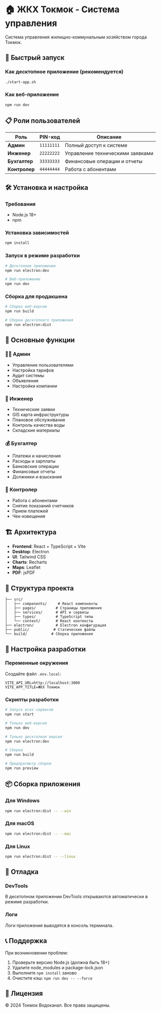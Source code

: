 # 🏠 ЖКХ Токмок - Система управления

Система управления жилищно-коммунальным хозяйством города Токмок.

## 🚀 Быстрый запуск

### Как десктопное приложение (рекомендуется)
```bash
./start-app.sh
```

### Как веб-приложение
```bash
npm run dev
```

## 📋 Роли пользователей

| Роль | PIN-код | Описание |
|------|---------|----------|
| **Админ** | `11111111` | Полный доступ к системе |
| **Инженер** | `22222222` | Управление техническими заявками |
| **Бухгалтер** | `33333333` | Финансовые операции и отчеты |
| **Контролер** | `44444444` | Работа с абонентами |

## 🛠️ Установка и настройка

### Требования
- Node.js 18+ 
- npm

### Установка зависимостей
```bash
npm install
```

### Запуск в режиме разработки
```bash
# Десктопное приложение
npm run electron:dev

# Веб-приложение
npm run dev
```

### Сборка для продакшена
```bash
# Сборка веб-версии
npm run build

# Сборка десктопного приложения
npm run electron:dist
```

## 🎯 Основные функции

### 👨‍💼 Админ
- Управление пользователями
- Настройка тарифов
- Аудит системы
- Объявления
- Настройки компании

### 🔧 Инженер
- Технические заявки
- GIS карта инфраструктуры
- Плановое обслуживание
- Контроль качества воды
- Складские материалы

### 💰 Бухгалтер
- Платежи и начисления
- Расходы и зарплаты
- Банковские операции
- Финансовые отчеты
- Должники и взыскания

### 👥 Контролер
- Работа с абонентами
- Снятие показаний счетчиков
- Прием платежей
- Чек-извещения

## 🏗️ Архитектура

- **Frontend**: React + TypeScript + Vite
- **Desktop**: Electron
- **UI**: Tailwind CSS
- **Charts**: Recharts
- **Maps**: Leaflet
- **PDF**: jsPDF

## 📁 Структура проекта

```
├── src/
│   ├── components/     # React компоненты
│   ├── pages/         # Страницы приложения
│   ├── services/      # API и сервисы
│   ├── types/         # TypeScript типы
│   └── context/       # React контексты
├── electron/          # Electron конфигурация
├── public/           # Статические файлы
└── build/           # Сборка приложения
```

## 🔧 Настройка разработки

### Переменные окружения
Создайте файл `.env.local`:
```env
VITE_API_URL=http://localhost:3000
VITE_APP_TITLE=ЖКХ Токмок
```

### Скрипты разработки
```bash
# Запуск всех сервисов
npm run start

# Только веб-версия
npm run dev

# Только десктопная версия
npm run electron:dev

# Сборка
npm run build

# Предпросмотр сборки
npm run preview
```

## 📦 Сборка приложения

### Для Windows
```bash
npm run electron:dist -- --win
```

### Для macOS
```bash
npm run electron:dist -- --mac
```

### Для Linux
```bash
npm run electron:dist -- --linux
```

## 🐛 Отладка

### DevTools
В десктопном приложении DevTools открываются автоматически в режиме разработки.

### Логи
Логи приложения выводятся в консоль терминала.

## 📞 Поддержка

При возникновении проблем:
1. Проверьте версию Node.js (должна быть 18+)
2. Удалите node_modules и package-lock.json
3. Выполните `npm install` заново
4. Очистите кэш: `npm run dev -- --force`

## 📄 Лицензия

© 2024 Токмок Водоканал. Все права защищены.
